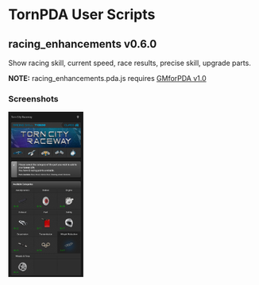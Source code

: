 <h1>TornPDA User Scripts</h1>

<h2>racing_enhancements v0.6.0</h2>
Show racing skill, current speed, race results, precise skill, upgrade parts. 
  
<b>NOTE:</b> racing_enhancements.pda.js requires <a target="_blank" href="https://github.com/Manuito83/torn-pda/raw/master/userscripts/GMforPDA.user.js">GMforPDA v1.0</a> 

<h3>Screenshots</h3>
<picture>
  <img alt="parts" src=".github/images/parts.png" width="30%" />
</picture>



